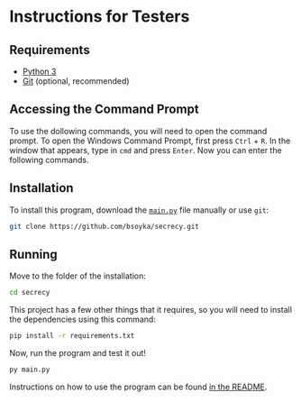 # Instructions for Testers

## Requirements
- [Python 3](https://www.python.org/downloads/)
- [Git](https://git-scm.com/downloads) (optional, recommended)

## Accessing the Command Prompt
To use the dollowing commands, you will need to open the command prompt.  To open the Windows Command Prompt, first press `Ctrl` + `R`.  In the window that appears, type in `cmd` and press `Enter`.  Now you can enter the following commands.

## Installation
To install this program, download the [`main.py`](main.py) file manually or use `git`:

```bash
git clone https://github.com/bsoyka/secrecy.git
```

## Running
Move to the folder of the installation:


```bash
cd secrecy
```

This project has a few other things that it requires, so you will need to install the dependencies using this command:

```bash
pip install -r requirements.txt
```


Now, run the program and test it out!

```bash
py main.py
```

Instructions on how to use the program can be found [in the README](README.md).
